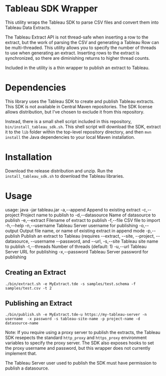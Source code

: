 # Tableau SDK Wrapper
This utility wraps the Tableau SDK to parse CSV files and convert them into Tableau Data Extracts.

The Tableau Extract API is not thread-safe when inserting a row to the extract, but the work of parsing the CSV and generating a Tableau Row can be multi-threaded.  This utility allows you to specify the number of threads to use when generating an extract.  Inserting rows to the extract is synchronized, so there are diminishing returns to higher thread counts.

Included in the utility is a thin wrapper to publish an extract to Tableau.

# Dependencies

This library uses the Tableau SDK to create and publish Tableau extracts.  This SDK is not available in Central Maven repositories.  The SDK license allows distribution, but I've chosen to exclude it from this repository.

Instead, there is a small shell script included in this repository, `bin/install_tableau_sdk.sh`.  This shell script will download the SDK, extract it to the `lib` folder within the top-level repository directory, and then `mvn install` the Java dependencies to your local Maven installation.

# Installation
Download the release distribution and unzip.  Run the `install_tableau_sdk.sh` to download the Tableau libraries.

# Usage

usage: java -jar tableau.jar
 -a,--append             Append to existing extract
 -c,--project <arg>      Project name to publish to
 -d,--datasource <arg>   Name of datasource to publish
 -e,--extract <arg>      Filename of extract to publish
 -f,--file <arg>         CSV file to import
 -h,--help
 -n,--username <arg>     Tableau Server username for publishing
 -o,--output <arg>       Output file name, or name of existing extract in
                         append mode
 -p,--publish            Publish an extract to Tableau (requires
                         --extract, --site, --project, --datasource,
                         --username --password, and --url,
 -s,--site <arg>         Tableau site name to publish
 -t,--threads <arg>      Number of threads (default: 1)
 -u,--url <arg>          Tableau Server URL for publishing
 -x,--password <arg>     Tableau Server password for publishing
 
## Creating an Extract
`./bin/extract.sh -e MyExtract.tde -s samples/test.schema -f samples/test.csv -t 2`

## Publishing an Extract
`./bin/publish.sh -e MyExtract.tde-u https://my-tableau-server -n username	-x password -s tableau-site-name -p project-name -d datasource-name`

Note: If you require using a proxy server to publish the extracts, the Tableau SDK resepects the standard `http_proxy` and `https_proxy` environment variables to specify the proxy server.  The SDK also exposes hooks to set the proxy username and password, but this wrapper does not currently implement that.

The Tableau Server user used to publish the SDK must have permission to publish a datasource.
